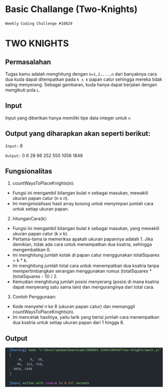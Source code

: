 # Basic Challange (Two-Knights)

`Weekly Coding Challenge #10829`

# TWO KNIGHTS

## Permasalahan

Tugas kamu adalah menghitung dengan `k=1,2,...,n` dari banyaknya cara dua kuda dapat ditempatkan pada `k x k` papan catur sehingga mereka tidak saling menyerang. Sebagai gambaran, kuda hanya dapat berjalan dengan mengikuti pola `L`.

## Input

Input yang diberikan hanya memiliki tipe data integer untuk `n`

## Output yang diharapkan akan seperti berikut:

`Input:`
8

`Output:`
0
6
28
96
252
550
1056
1848

## Fungsionalitas

1. countWaysToPlaceKnights(n):

- Fungsi ini mengambil bilangan bulat n sebagai masukan, mewakili ukuran papan catur (n x n).
- Ini menginisialisasi hasil array kosong untuk menyimpan jumlah cara untuk setiap ukuran papan.

2. hitunganCara(k):

- Fungsi ini mengambil bilangan bulat k sebagai masukan, yang mewakili ukuran papan catur (k x k).
- Pertama-tama ia memeriksa apakah ukuran papannya adalah 1. Jika demikian, tidak ada cara untuk menempatkan dua ksatria, sehingga mengembalikan 0.
- Ini menghitung jumlah kotak di papan catur menggunakan totalSquares = k \* k.
- Ini menghitung jumlah total cara untuk menempatkan dua ksatria tanpa mempertimbangkan serangan menggunakan rumus (totalSquares \* (totalSquares - 1)) / 2.
- Kemudian menghitung jumlah posisi menyerang (posisi di mana ksatria dapat menyerang satu sama lain) dan menguranginya dari total cara.

3. Contoh Penggunaan:

- Kode menyetel n ke 8 (ukuran papan catur) dan memanggil countWaysToPlaceKnights(n).
- Ini mencetak hasilnya, yaitu larik yang berisi jumlah cara menempatkan dua ksatria untuk setiap ukuran papan dari 1 hingga 8.

## Output

![image](/img/output.png)
